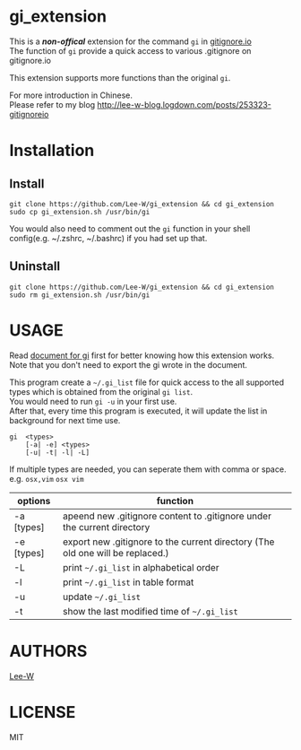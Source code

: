 # gi_extension
This is a ***non-offical*** extension for the command `gi` in [gitignore.io](https://www.gitignore.io)  
The function of `gi` provide a quick access to various .gitignore on gitignore.io 

This extension supports more functions than the original `gi`.

For more introduction in Chinese.  
Please refer to my blog http://lee-w-blog.logdown.com/posts/253323-gitignoreio

# Installation
## Install
```
git clone https://github.com/Lee-W/gi_extension && cd gi_extension
sudo cp gi_extension.sh /usr/bin/gi
```
You would also need to comment out the `gi` function in your shell config(e.g. ~/.zshrc, ~/.bashrc) if you had set up that.

## Uninstall
```
git clone https://github.com/Lee-W/gi_extension && cd gi_extension
sudo rm gi_extension.sh /usr/bin/gi
```

# USAGE
Read [document for gi](https://github.com/joeblau/gitignore.io) first for better knowing how this extension works.  
Note that you don't need to export the gi wrote in the document.  

This program create a `~/.gi_list` file for quick access to the all supported types which is obtained from the original `gi list`.  
You would need to run `gi -u` in your first use.  
After that, every time this program is executed, it will update the list in background for next time use.  


```shell 
gi  <types>
    [-a| -e] <types>
    [-u| -t| -l| -L]
```
If multiple types are needed, you can seperate them with comma or space.  
e.g. `osx,vim` `osx vim`

options | function
---|---
-a [types]  |    apeend new .gitignore content to .gitignore under the current directory  
-e [types]  |    export new .gitignore to the current directory (The old one will be replaced.)  
-L          |    print `~/.gi_list` in alphabetical order  
-l          |    print `~/.gi_list` in table format  
-u          |    update `~/.gi_list`  
-t          |    show the last modified time of `~/.gi_list`  

# AUTHORS
[Lee-W](https://github.com/Lee-W/)

# LICENSE
MIT
